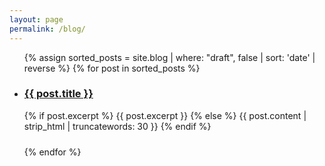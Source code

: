 ```yaml
---
layout: page
permalink: /blog/
---
```


<ul>
  {% assign sorted_posts = site.blog | where: "draft", false | sort: 'date' | reverse %}
  {% for post in sorted_posts %}
    <li style="margin-bottom: 1.5rem;">
      <h3><a href="{{ post.url }}">{{ post.title }}</a></h3>
      <p>
        {% if post.excerpt %}
          {{ post.excerpt }}
        {% else %}
          {{ post.content | strip_html | truncatewords: 30 }}
        {% endif %}
      </p>
    </li>
  {% endfor %}
</ul>

